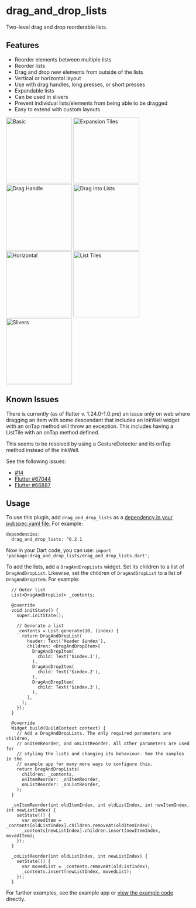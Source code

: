 # drag\_and\_drop\_lists
Two-level drag and drop reorderable lists.

## Features
- Reorder elements between multiple lists
- Reorder lists
- Drag and drop new elements from outside of the lists
- Vertical or horizontal layout
- Use with drag handles, long presses, or short presses
- Expandable lists
- Can be used in slivers
- Prevent individual lists/elements from being able to be dragged
- Easy to extend with custom layouts

<p>
<img src="https://raw.githubusercontent.com/philip-brink/DragAndDropLists/master/readme_images/basic.gif" width="180" title="Basic">
<img src="https://raw.githubusercontent.com/philip-brink/DragAndDropLists/master/readme_images/expansion_tiles.gif" width="180" title="Expansion Tiles">
<img src="https://raw.githubusercontent.com/philip-brink/DragAndDropLists/master/readme_images/drag_handle.gif" width="180" title="Drag Handle">
<img src="https://raw.githubusercontent.com/philip-brink/DragAndDropLists/master/readme_images/drag_into_list.gif" width="180" title="Drag Into Lists">
<img src="https://raw.githubusercontent.com/philip-brink/DragAndDropLists/master/readme_images/horizontal.gif" width="180" title="Horizontal">
<img src="https://raw.githubusercontent.com/philip-brink/DragAndDropLists/master/readme_images/list_tiles.gif" width="180" title="List Tiles">
<img src="https://raw.githubusercontent.com/philip-brink/DragAndDropLists/master/readme_images/slivers.gif" width="180" title="Slivers">
</p>

## Known Issues
There is currently (as of flutter v. 1.24.0-1.0.pre) an issue only on web where dragging an item with some descendant that includes an InkWell widget with an onTap method will throw an exception. This includes having a ListTile with an onTap method defined.

This seems to be resolved by using a GestureDetector and its onTap method instead of the InkWell.

See the following issues:
* [#14](https://github.com/philip-brink/DragAndDropLists/issues/14)
* [Flutter #67044](https://github.com/flutter/flutter/issues/67044)
* [Flutter #66887](https://github.com/flutter/flutter/issues/66887)

## Usage
To use this plugin, add `drag_and_drop_lists` as a [dependency in your pubspec.yaml file.](https://flutter.dev/docs/development/packages-and-plugins/using-packages)
For example:

```
dependencies:
  drag_and_drop_lists: ^0.2.1
``` 

Now in your Dart code, you can use: `import 'package:drag_and_drop_lists/drag_and_drop_lists.dart';`

To add the lists, add a `DragAndDropLists` widget. Set its children to a list of `DragAndDropList`. Likewise, set the children of `DragAndDropList` to a list of `DragAndDropItem`.
For example:

```
  // Outer list
  List<DragAndDropList> _contents;

  @override
  void initState() {
    super.initState();

    // Generate a list
    _contents = List.generate(10, (index) {
      return DragAndDropList(
        header: Text('Header $index'),
        children: <DragAndDropItem>[
          DragAndDropItem(
            child: Text('$index.1'),
          ),
          DragAndDropItem(
            child: Text('$index.2'),
          ),
          DragAndDropItem(
            child: Text('$index.3'),
          ),
        ],
      );
    });
  }

  @override
  Widget build(BuildContext context) {
    // Add a DragAndDropLists. The only required parameters are children,
    // onItemReorder, and onListReorder. All other parameters are used for
    // styling the lists and changing its behaviour. See the samples in the
    // example app for many more ways to configure this.
    return DragAndDropLists(
      children: _contents,
      onItemReorder: _onItemReorder,
      onListReorder: _onListReorder,
    );
  }

  _onItemReorder(int oldItemIndex, int oldListIndex, int newItemIndex, int newListIndex) {
    setState(() {
      var movedItem = _contents[oldListIndex].children.removeAt(oldItemIndex);
      _contents[newListIndex].children.insert(newItemIndex, movedItem);
    });
  }

  _onListReorder(int oldListIndex, int newListIndex) {
    setState(() {
      var movedList = _contents.removeAt(oldListIndex);
      _contents.insert(newListIndex, movedList);
    });
  }

```

For further examples, see the example app or [view the example code](https://github.com/philip-brink/DragAndDropLists/tree/master/example/lib) directly.
